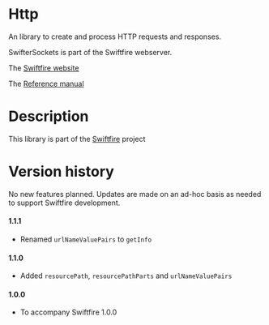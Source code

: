 # Http

An library to create and process HTTP requests and responses.

SwifterSockets is part of the Swiftfire webserver.

The [Swiftfire website](http://swiftfire.nl)

The [Reference manual](http://swiftfire.nl/projects/http/reference/index.html)

# Description

This library is part of the [Swiftfire](http://swiftfire.nl) project

# Version history

No new features planned. Updates are made on an ad-hoc basis as needed to support Swiftfire development.


#### 1.1.1

- Renamed `urlNameValuePairs` to `getInfo`

#### 1.1.0

- Added `resourcePath`, `resourcePathParts` and `urlNameValuePairs`

#### 1.0.0

- To accompany Swiftfire 1.0.0

